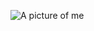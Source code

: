 ![A picture of me](https://user-images.githubusercontent.com/82438339/114787357-458b6680-9d45-11eb-90cc-8ecccf312e3c.png) 
